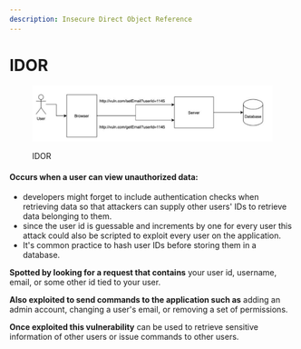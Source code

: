 ```yaml
---
description: Insecure Direct Object Reference
---
```


# IDOR

<figure><img src="../../.gitbook/assets/image (4).png" alt=""><figcaption><p>IDOR</p></figcaption></figure>

#### Occurs when a user can view unauthorized data:

* developers might forget to include authentication checks when retrieving data so that attackers can supply other users' IDs to retrieve data belonging to them.
* since the user id is guessable and increments by one for every user this attack could also be scripted to exploit every user on the application.
* It's common practice to hash user IDs before storing them in a database.

**Spotted by looking for a request that contains** your user id, username, email, or some other id tied to your user.

**Also exploited to send commands to the application such as** adding an admin account, changing a user's email, or removing a set of permissions.

**Once exploited this vulnerability** can be used to retrieve sensitive information of other users or issue commands to other users.

